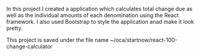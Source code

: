 In this project I created a application which calculates total change due as well as the individual amounts of each denomination using the React framework. I also used Bootstrap to style the application anad make it look pretty.

This project is saved under the file name ~/oca/startnow/react-100-change-calculator